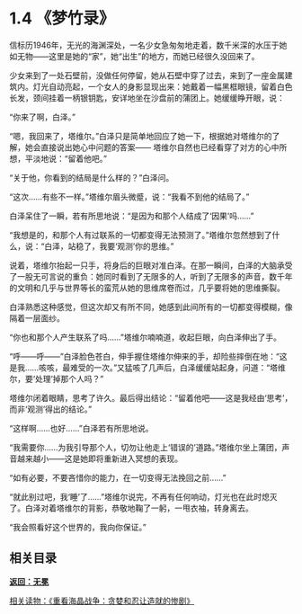 # 1.4 《梦竹录》

信标历1946年，无光的海渊深处，一名少女急匆匆地走着，数千米深的水压于她如无物——这里是她的“家”，她“出生”的地方，而她已经很久没回来了。

少女来到了一处石壁前，没做任何停留，她从石壁中穿了过去，来到了一座金属建筑内。灯光自动亮起，一个女人的身影显现出来：她戴着一幅黑框眼镜，留着白色长发，颈间挂着一柄银钥匙，安详地坐在沙盘前的蒲团上。她缓缓睁开眼，说：

“你来了啊，白泽。”

“嗯，我回来了，塔维尔。”白泽只是简单地回应了她一下，根据她对塔维尔的了解，她会直接说出她心中问题的答案——
塔维尔自然也已经看穿了对方的心中所想，平淡地说：“留着他吧。”

“关于他，你看到的结局是什么样的？”白泽问。

“这次……有些不一样。”塔维尔眉头微蹙，说：“我看不到他<!--指凯撒-->的结局了。”

白泽呆住了一瞬，若有所思地说：“是因为和那个人<!--此处及以后都指“寻”-->结成了‘因果’吗……”

“我想是的，和那个人有过联系的一切都变得无法预测了。”塔维尔忽然想到了什么，说：“白泽，站稳了，我要‘观测’你的思维。”

说着，塔维尔抬起一只手，将身后的巨眼对准白泽。在那一瞬间，白泽的大脑承受了一股无可言说的重负：她同时看到了无限多的人，听到了无限多的声音，数千年的文明和几乎与世界等长的蛮荒从她的思维席卷而过，几乎要将她的思维撕裂。

白泽熟悉这种感觉，但这次却又有所不同，她感到此间所有的一切都变得模糊，像隔着一层面纱。

“你也和那个人产生联系了吗……”塔维尔喃喃道，收起巨眼，向白泽伸出了手。

“呼——呼——”白泽脸色苍白，伸手握住塔维尔伸来的手，却险些摔倒在地：“这是我……咳咳，最难受的一次。”又猛咳了几声后，白泽缓缓站起身，问道：“塔维尔，要‘处理’掉那个人吗？”

塔维尔闭着眼睛，思考了许久。最后得出结论：“留着他吧——这是我经由‘思考’，而非‘观测’得出的结论。”

“这样啊……也好……”白泽若有所思地说。

“我需要你……为我引导那个人，切勿让他走上‘错误的’道路。”塔维尔坐上蒲团，声音越来越小——这是她即将重新进入冥想的表现。

“如有必要，不要吝惜你的能力，在一切变得无法挽回之前……”

“就此别过吧，我‘睡’了……”塔维尔说完，不再有任何响动，灯光也在此时熄灭了。白泽对着塔维尔的背影，恭敬地鞠了一躬，一甩衣袖，转身离去。

“我会照看好这个世界的，我向你保证。”

## 相关目录

**[返回：无冕](1.2：无冕.md)**

[相关读物：《重看海晶战争：贪婪和忍让造就的惨剧》](1.3：《重看海晶战争：贪婪和忍让造就的惨剧》.md)

